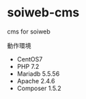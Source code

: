 # soiweb-cms
cms for soiweb

動作環境
* CentOS7
* PHP 7.2
* Mariadb 5.5.56
* Apache 2.4.6
* Composer 1.5.2

